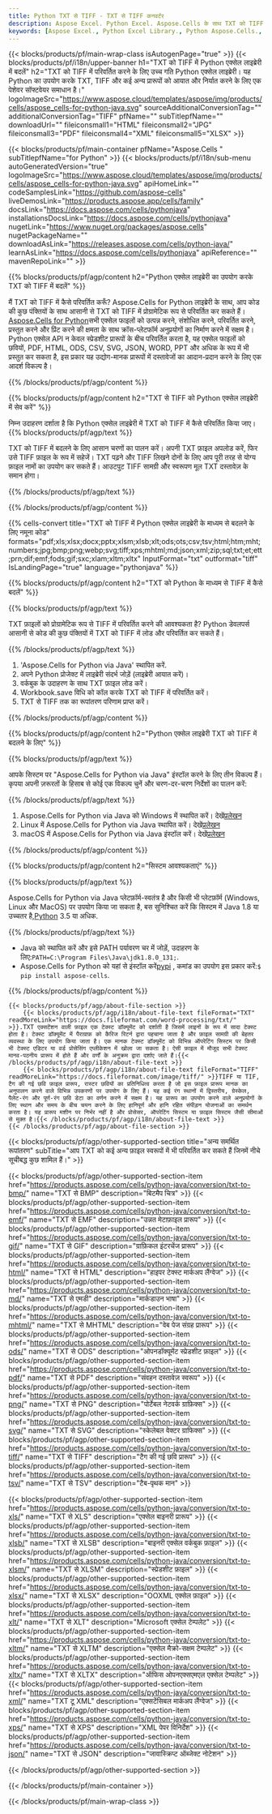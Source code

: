 ```yaml
---
title: Python TXT से TIFF - TXT से TIFF कनवर्टर
description: Aspose Excel. Python Excel. Aspose.Cells के साथ TXT को TIFF में तेजी से और आसानी से बदलें. Python TXT से TIFF. Python TXT को TIFF में सहेजें. TXT को TIFF के रूप में Python Excel लाइब्रेरी का उपयोग करके सहेजें.
keywords: [Aspose Excel., Python Excel Library., Python Aspose.Cells., Convert TXT to TIFF in Python Excel Library., Save TXT to TIFF using Python Excel Library., Python TXT to TIFF saveformat., TXT to TIFF Converter., Python Save TXT as TIFF]
---
```

{{< blocks/products/pf/main-wrap-class isAutogenPage="true" >}}
{{< blocks/products/pf/i18n/upper-banner h1="TXT को TIFF में Python एक्सेल लाइब्रेरी में बदलें" h2="TXT को TIFF में परिवर्तित करने के लिए उच्च गति Python एक्सेल लाइब्रेरी। यह Python का उपयोग करके TXT, TIFF और कई अन्य प्रारूपों को आयात और निर्यात करने के लिए एक पेशेवर सॉफ्टवेयर समाधान है।" logoImageSrc="https://www.aspose.cloud/templates/aspose/img/products/cells/aspose_cells-for-python-java.svg" sourceAdditionalConversionTag="" additionalConversionTag="TIFF" pfName="" subTitlepfName="" downloadUrl="" fileiconsmall1="HTML" fileiconsmall2="JPG" fileiconsmall3="PDF" fileiconsmall4="XML" fileiconsmall5="XLSX" >}}

{{< blocks/products/pf/main-container pfName="Aspose.Cells " subTitlepfName="for Python" >}}
{{< blocks/products/pf/i18n/sub-menu autoGeneratedVersion="true" logoImageSrc="https://www.aspose.cloud/templates/aspose/img/products/cells/aspose_cells-for-python-java.svg" apiHomeLink="" codeSamplesLink="https://github.com/aspose-cells" liveDemosLink="https://products.aspose.app/cells/family" docsLink="https://docs.aspose.com/cells/pythonjava" installationsDocsLink="https://docs.aspose.com/cells/pythonjava" nugetLink="https://www.nuget.org/packages/aspose.cells" nugetPackageName="" downloadAsLink="https://releases.aspose.com/cells/python-java/" learnAsLink="https://docs.aspose.com/cells/pythonjava" apiReference="" mavenRepoLink="" >}}


{{% blocks/products/pf/agp/content h2="Python एक्सेल लाइब्रेरी का उपयोग करके TXT को TIFF में बदलें" %}}

 मैं TXT को TIFF में कैसे परिवर्तित करूँ? Aspose.Cells for Python लाइब्रेरी के साथ, आप कोड की कुछ पंक्तियों के साथ आसानी से TXT को TIFF में प्रोग्रामेटिक रूप से परिवर्तित कर सकते हैं।[Aspose.Cells for Python](https://pypi.org/project/aspose-cells)सभी एक्सेल फाइलों को उत्पन्न करने, संशोधित करने, परिवर्तित करने, प्रस्तुत करने और प्रिंट करने की क्षमता के साथ क्रॉस-प्लेटफॉर्म अनुप्रयोगों का निर्माण करने में सक्षम है। Python एक्सेल API न केवल स्प्रेडशीट प्रारूपों के बीच परिवर्तित करता है, यह एक्सेल फाइलों को छवियों, PDF, HTML, ODS, CSV, SVG, JSON, WORD, PPT और अधिक के रूप में भी प्रस्तुत कर सकता है, इस प्रकार यह उद्योग-मानक प्रारूपों में दस्तावेजों का आदान-प्रदान करने के लिए एक आदर्श विकल्प है।
 
{{% /blocks/products/pf/agp/content %}}

{{% blocks/products/pf/agp/content h2="TXT से TIFF को Python एक्सेल लाइब्रेरी में सेव करें" %}}

निम्न उदाहरण दर्शाता है कि Python एक्सेल लाइब्रेरी में TXT को TIFF में कैसे परिवर्तित किया जाए।
{{% blocks/products/pf/agp/text %}}

TXT को TIFF में बदलने के लिए आसान चरणों का पालन करें। अपनी TXT फ़ाइल अपलोड करें, फिर उसे TIFF फ़ाइल के रूप में सहेजें। TXT पढ़ने और TIFF लिखने दोनों के लिए आप पूरी तरह से योग्य फ़ाइल नामों का उपयोग कर सकते हैं। आउटपुट TIFF सामग्री और स्वरूपण मूल TXT दस्तावेज़ के समान होगा।

{{% /blocks/products/pf/agp/text %}}

{{% /blocks/products/pf/agp/content %}}

{{% cells-convert title="TXT को TIFF में Python एक्सेल लाइब्रेरी के माध्यम से बदलने के लिए नमूना कोड" formats="pdf;xls;xlsx;docx;pptx;xlsm;xlsb;xlt;ods;ots;csv;tsv;html;htm;mht;numbers;jpg;bmp;png;webp;svg;tiff;xps;mhtml;md;json;xml;zip;sql;txt;et;ett;prn;dif;emf;fods;gif;sxc;xlam;xltm;xltx" InputFormat="txt" outformat="tiff" IsLandingPage="true" language="pythonjava" %}}

{{% blocks/products/pf/agp/content h2="TXT को Python के माध्यम से TIFF में कैसे बदलें" %}}

{{% blocks/products/pf/agp/text %}}

TXT फ़ाइलों को प्रोग्रामेटिक रूप से TIFF में परिवर्तित करने की आवश्यकता है? Python डेवलपर्स आसानी से कोड की कुछ पंक्तियों में TXT को TIFF में लोड और परिवर्तित कर सकते हैं।

{{% /blocks/products/pf/agp/text %}}

1.  'Aspose.Cells for Python via Java' स्थापित करें.
1.  अपने Python प्रोजेक्ट में लाइब्रेरी संदर्भ जोड़ें (लाइब्रेरी आयात करें)।
1.  वर्कबुक के उदाहरण के साथ TXT फ़ाइल लोड करें।
1.  Workbook.save विधि को कॉल करके TXT को TIFF में परिवर्तित करें।
1.  TXT से TIFF तक का रूपांतरण परिणाम प्राप्त करें।

{{% /blocks/products/pf/agp/content %}}

{{% blocks/products/pf/agp/content h2="Python एक्सेल लाइब्रेरी TXT को TIFF में बदलने के लिए" %}}

{{% blocks/products/pf/agp/text %}}

आपके सिस्टम पर "Aspose.Cells for Python via Java" इंस्टॉल करने के लिए तीन विकल्प हैं। कृपया अपनी ज़रूरतों के हिसाब से कोई एक विकल्प चुनें और चरण-दर-चरण निर्देशों का पालन करें:

{{% /blocks/products/pf/agp/text %}}

1.  Aspose.Cells for Python via Java को Windows में स्थापित करें। देखें[प्रलेखन](https://docs.aspose.com/cells/python-java/getting-started/#windows)
1.  Linux में Aspose.Cells for Python via Java स्थापित करें। देखें[प्रलेखन](https://docs.aspose.com/cells/python-java/getting-started/#linux)
1.  macOS में Aspose.Cells for Python via Java इंस्टॉल करें। देखें[प्रलेखन](https://docs.aspose.com/cells/python-java/getting-started/#macos)

{{% /blocks/products/pf/agp/content %}}

{{% blocks/products/pf/agp/content h2="सिस्टम आवश्यकताएं" %}}

{{% blocks/products/pf/agp/text %}}

Aspose.Cells for Python via Java प्लेटफ़ॉर्म-स्वतंत्र है और किसी भी प्लेटफ़ॉर्म (Windows, Linux और MacOS) पर उपयोग किया जा सकता है, बस सुनिश्चित करें कि सिस्टम में Java 1.8 या उच्चतर है,[Python](https://www.python.org/downloads/) 3.5 या अधिक.
 
{{% /blocks/products/pf/agp/text %}}

-  Java को स्थापित करें और इसे PATH पर्यावरण चर में जोड़ें, उदाहरण के लिए:<code>PATH=C:\Program Files\Java\jdk1.8.0_131;</code>.
-  Aspose.Cells for Python को यहां से इंस्टॉल करें<a href="https://pypi.org/project/aspose-cells/">pypi</a> , कमांड का उपयोग इस प्रकार करें:<code>$ pip install aspose-cells</code>.

{{% /blocks/products/pf/agp/content %}}

<!-- aboutfile Starts -->
    {{< blocks/products/pf/agp/about-file-section >}}
        {{< blocks/products/pf/agp/i18n/about-file-text fileFormat="TXT" readMoreLink="https://docs.fileformat.com/word-processing/txt/" >}}.TXT एक्सटेंशन वाली फ़ाइल एक टेक्स्ट डॉक्यूमेंट को दर्शाती है जिसमें लाइनों के रूप में सादा टेक्स्ट होता है। टेक्स्ट डॉक्यूमेंट में पैराग्राफ़ को कैरिज रिटर्न द्वारा पहचाना जाता है और फ़ाइल सामग्री की बेहतर व्यवस्था के लिए उपयोग किया जाता है। एक मानक टेक्स्ट डॉक्यूमेंट को विभिन्न ऑपरेटिंग सिस्टम पर किसी भी टेक्स्ट एडिटर या वर्ड प्रोसेसिंग एप्लीकेशन में खोला जा सकता है। ऐसी फ़ाइल में मौजूद सभी टेक्स्ट मानव-पठनीय प्रारूप में होते हैं और वर्णों के अनुक्रम द्वारा दर्शाए जाते हैं।{{< /blocks/products/pf/agp/i18n/about-file-text >}}
        {{< blocks/products/pf/agp/i18n/about-file-text fileFormat="TIFF" readMoreLink="https://docs.fileformat.com/image/tiff/" >}}TIFF या TIF, टैग की गई छवि फ़ाइल प्रारूप, रास्टर छवियों का प्रतिनिधित्व करता है जो इस फ़ाइल प्रारूप मानक का अनुपालन करने वाले विभिन्न उपकरणों पर उपयोग के लिए हैं। यह कई रंग स्थानों में द्विस्तरीय, ग्रेस्केल, पैलेट-रंग और पूर्ण-रंग छवि डेटा का वर्णन करने में सक्षम है। यह प्रारूप का उपयोग करने वाले अनुप्रयोगों के लिए स्थान और समय के बीच चयन करने के लिए हानिपूर्ण और हानि रहित संपीड़न योजनाओं का समर्थन करता है। यह प्रारूप मशीन पर निर्भर नहीं है और प्रोसेसर, ऑपरेटिंग सिस्टम या फ़ाइल सिस्टम जैसी सीमाओं से मुक्त है।{{< /blocks/products/pf/agp/i18n/about-file-text >}}
    {{< /blocks/products/pf/agp/about-file-section >}}
<!-- aboutfile Ends -->

{{< blocks/products/pf/agp/other-supported-section title="अन्य समर्थित रूपांतरण" subTitle="आप TXT को कई अन्य फ़ाइल स्वरूपों में भी परिवर्तित कर सकते हैं जिनमें नीचे सूचीबद्ध कुछ शामिल हैं।" >}}

{{< blocks/products/pf/agp/other-supported-section-item href="https://products.aspose.com/cells/python-java/conversion/txt-to-bmp/" name="TXT से BMP" description="बिटमैप चित्र" >}}
{{< blocks/products/pf/agp/other-supported-section-item href="https://products.aspose.com/cells/python-java/conversion/txt-to-emf/" name="TXT से EMF" description="उन्नत मेटाफ़ाइल प्रारूप" >}}
{{< blocks/products/pf/agp/other-supported-section-item href="https://products.aspose.com/cells/python-java/conversion/txt-to-gif/" name="TXT से GIF" description="ग्राफ़िकल इंटरचेंज प्रारूप" >}}
{{< blocks/products/pf/agp/other-supported-section-item href="https://products.aspose.com/cells/python-java/conversion/txt-to-html/" name="TXT से HTML" description="हाइपर टेक्स्ट मार्कअप लैंग्वेज" >}}
{{< blocks/products/pf/agp/other-supported-section-item href="https://products.aspose.com/cells/python-java/conversion/txt-to-md/" name="TXT से एमडी" description="मार्कडाउन भाषा" >}}
{{< blocks/products/pf/agp/other-supported-section-item href="https://products.aspose.com/cells/python-java/conversion/txt-to-mhtml/" name="TXT से MHTML" description="वेब पेज संग्रह प्रारूप" >}}
{{< blocks/products/pf/agp/other-supported-section-item href="https://products.aspose.com/cells/python-java/conversion/txt-to-ods/" name="TXT से ODS" description="ओपनडॉक्यूमेंट स्प्रेडशीट फ़ाइल" >}}
{{< blocks/products/pf/agp/other-supported-section-item href="https://products.aspose.com/cells/python-java/conversion/txt-to-pdf/" name="TXT से PDF" description="संवहन दस्तावेज़ स्वरूप" >}}
{{< blocks/products/pf/agp/other-supported-section-item href="https://products.aspose.com/cells/python-java/conversion/txt-to-png/" name="TXT से PNG" description="पोर्टेबल नेटवर्क ग्राफ़िक्स" >}}
{{< blocks/products/pf/agp/other-supported-section-item href="https://products.aspose.com/cells/python-java/conversion/txt-to-svg/" name="TXT से SVG" description="स्केलेबल वेक्टर ग्राफिक्स" >}}
{{< blocks/products/pf/agp/other-supported-section-item href="https://products.aspose.com/cells/python-java/conversion/txt-to-tiff/" name="TXT से TIFF" description="टैग की गई छवि प्रारूप" >}}
{{< blocks/products/pf/agp/other-supported-section-item href="https://products.aspose.com/cells/python-java/conversion/txt-to-tsv/" name="TXT से TSV" description="टैब-पृथक मान" >}}

{{< blocks/products/pf/agp/other-supported-section-item href="https://products.aspose.com/cells/python-java/conversion/txt-to-xls/" name="TXT से XLS" description="एक्सेल बाइनरी प्रारूप" >}}
{{< blocks/products/pf/agp/other-supported-section-item href="https://products.aspose.com/cells/python-java/conversion/txt-to-xlsb/" name="TXT से XLSB" description="बाइनरी एक्सेल वर्कबुक फ़ाइल" >}}
{{< blocks/products/pf/agp/other-supported-section-item href="https://products.aspose.com/cells/python-java/conversion/txt-to-xlsm/" name="TXT से XLSM" description="स्प्रेडशीट फ़ाइल" >}}
{{< blocks/products/pf/agp/other-supported-section-item href="https://products.aspose.com/cells/python-java/conversion/txt-to-xlsx/" name="TXT से XLSX" description="OOXML एक्सेल फ़ाइल" >}}
{{< blocks/products/pf/agp/other-supported-section-item href="https://products.aspose.com/cells/python-java/conversion/txt-to-xlt/" name="TXT से XLT" description="Microsoft एक्सेल टेम्पलेट" >}}
{{< blocks/products/pf/agp/other-supported-section-item href="https://products.aspose.com/cells/python-java/conversion/txt-to-xltm/" name="TXT से XLTM" description="एक्सेल मैक्रो-सक्षम टेम्पलेट" >}}
{{< blocks/products/pf/agp/other-supported-section-item href="https://products.aspose.com/cells/python-java/conversion/txt-to-xltx/" name="TXT से XLTX" description="ऑफिस ओपनएक्सएमएल एक्सेल टेम्पलेट" >}}
{{< blocks/products/pf/agp/other-supported-section-item href="https://products.aspose.com/cells/python-java/conversion/txt-to-xml/" name="TXT टू XML" description="एक्सटेंसिबल मार्कअप लैंग्वेज" >}}
{{< blocks/products/pf/agp/other-supported-section-item href="https://products.aspose.com/cells/python-java/conversion/txt-to-xps/" name="TXT से XPS" description="XML पेपर विनिर्देश" >}}
{{< blocks/products/pf/agp/other-supported-section-item href="https://products.aspose.com/cells/python-java/conversion/txt-to-json/" name="TXT से JSON" description="जावास्क्रिप्ट ऑब्जेक्ट नोटेशन" >}}

{{< /blocks/products/pf/agp/other-supported-section >}}

{{< /blocks/products/pf/main-container >}}
    
{{< /blocks/products/pf/main-wrap-class >}}
